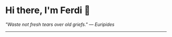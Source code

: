 <h1>Hi there, I'm Ferdi 👋</h1>

<p><em>
  "Waste not fresh tears over old griefs." — Euripides
</em></p>

---
